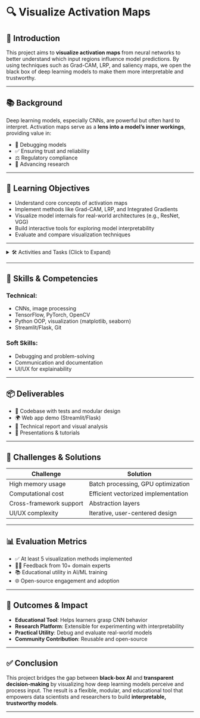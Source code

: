 
# 🔍 Visualize Activation Maps

## 📌 Introduction

This project aims to **visualize activation maps** from neural networks to better understand which input regions influence model predictions. By using techniques such as Grad-CAM, LRP, and saliency maps, we open the black box of deep learning models to make them more interpretable and trustworthy.

---

## 📚 Background

Deep learning models, especially CNNs, are powerful but often hard to interpret. Activation maps serve as a **lens into a model’s inner workings**, providing value in:

- 🔧 Debugging models
- ✅ Ensuring trust and reliability
- ⚖️ Regulatory compliance
- 🧠 Advancing research

---

## 🎯 Learning Objectives

- Understand core concepts of activation maps
- Implement methods like Grad-CAM, LRP, and Integrated Gradients
- Visualize model internals for real-world architectures (e.g., ResNet, VGG)
- Build interactive tools for exploring model interpretability
- Evaluate and compare visualization techniques

---

<details>
<summary>🛠️ Activities and Tasks (Click to Expand)</summary>

### 🧱 Phase 1: Foundation
- Literature review
- Setup: PyTorch/TensorFlow/OpenCV
- Basic saliency map implementation

### 🚧 Phase 2: Core Implementation
- Grad-CAM
- LRP
- Integrated Gradients
- Comparison framework

### 🚀 Phase 3: Advanced Applications
- Apply to models like ResNet, EfficientNet
- Use in medical imaging, NLP
- Batch processing support

### 🌐 Phase 4: Interface & Visualization
- Streamlit or Flask interactive UI
- Real-time generation and comparison tools

### ✅ Phase 5: Evaluation & Docs
- Quantitative metrics
- Tutorials and guides
- Presentations and demos

</details>

---

## 🧠 Skills & Competencies

### Technical:
- CNNs, image processing
- TensorFlow, PyTorch, OpenCV
- Python OOP, visualization (matplotlib, seaborn)
- Streamlit/Flask, Git

### Soft Skills:
- Debugging and problem-solving
- Communication and documentation
- UI/UX for explainability

---

## 📦 Deliverables

- 🧪 Codebase with tests and modular design
- 🌍 Web app demo (Streamlit/Flask)
- 📖 Technical report and visual analysis
- 🎥 Presentations & tutorials

---

## 🧩 Challenges & Solutions

| Challenge | Solution |
|----------|----------|
| High memory usage | Batch processing, GPU optimization |
| Computational cost | Efficient vectorized implementation |
| Cross-framework support | Abstraction layers |
| UI/UX complexity | Iterative, user-centered design |

---

## 📊 Evaluation Metrics

- ✅ At least 5 visualization methods implemented
- 👩‍🔬 Feedback from 10+ domain experts
- 📚 Educational utility in AI/ML training
- 🌐 Open-source engagement and adoption

---

## 🚀 Outcomes & Impact

- **Educational Tool**: Helps learners grasp CNN behavior
- **Research Platform**: Extensible for experimenting with interpretability
- **Practical Utility**: Debug and evaluate real-world models
- **Community Contribution**: Reusable and open-source

---

## ✅ Conclusion

This project bridges the gap between **black-box AI** and **transparent decision-making** by visualizing how deep learning models perceive and process input. The result is a flexible, modular, and educational tool that empowers data scientists and researchers to build **interpretable, trustworthy models**.

---


